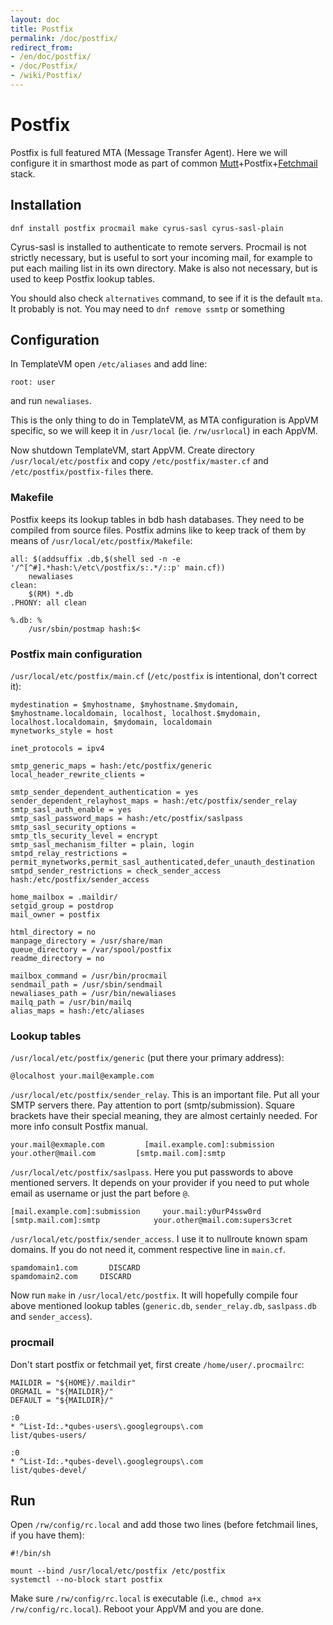 ```yaml
---
layout: doc
title: Postfix
permalink: /doc/postfix/
redirect_from:
- /en/doc/postfix/
- /doc/Postfix/
- /wiki/Postfix/
---
```


Postfix
=======

Postfix is full featured MTA (Message Transfer Agent). Here we will configure it in smarthost mode as part of common [Mutt](https://www.qubes-os.org/doc/mutt/)+Postfix+[Fetchmail](https://www.qubes-os.org/doc/fetchmail/) stack.

Installation
------------

`dnf install postfix procmail make cyrus-sasl cyrus-sasl-plain`

Cyrus-sasl is installed to authenticate to remote servers. Procmail is not strictly necessary, but is useful to sort your incoming mail, for example to put each mailing list in its own directory. Make is also not necessary, but is used to keep Postfix lookup tables.

You should also check `alternatives` command, to see if it is the default `mta`. It probably is not. You may need to `dnf remove ssmtp` or something

Configuration
-------------

In TemplateVM open `/etc/aliases` and add line:

~~~
root: user
~~~

and run `newaliases`.

This is the only thing to do in TemplateVM, as MTA configuration is AppVM specific, so we will keep it in `/usr/local` (ie. `/rw/usrlocal`) in each AppVM.

Now shutdown TemplateVM, start AppVM. Create directory `/usr/local/etc/postfix` and copy `/etc/postfix/master.cf` and `/etc/postfix/postfix-files` there.

### Makefile

Postfix keeps its lookup tables in bdb hash databases. They need to be compiled from source files. Postfix admins like to keep track of them by means of `/usr/local/etc/postfix/Makefile`:

~~~
all: $(addsuffix .db,$(shell sed -n -e '/^[^#].*hash:\/etc\/postfix/s:.*/::p' main.cf))
    newaliases
clean:
    $(RM) *.db
.PHONY: all clean

%.db: %
    /usr/sbin/postmap hash:$<
~~~

### Postfix main configuration

`/usr/local/etc/postfix/main.cf` (`/etc/postfix` is intentional, don't correct it):

~~~
mydestination = $myhostname, $myhostname.$mydomain, $myhostname.localdomain, localhost, localhost.$mydomain, localhost.localdomain, $mydomain, localdomain
mynetworks_style = host

inet_protocols = ipv4

smtp_generic_maps = hash:/etc/postfix/generic
local_header_rewrite_clients =

smtp_sender_dependent_authentication = yes
sender_dependent_relayhost_maps = hash:/etc/postfix/sender_relay
smtp_sasl_auth_enable = yes
smtp_sasl_password_maps = hash:/etc/postfix/saslpass
smtp_sasl_security_options =
smtp_tls_security_level = encrypt
smtp_sasl_mechanism_filter = plain, login
smtpd_relay_restrictions = permit_mynetworks,permit_sasl_authenticated,defer_unauth_destination
smtpd_sender_restrictions = check_sender_access hash:/etc/postfix/sender_access

home_mailbox = .maildir/
setgid_group = postdrop
mail_owner = postfix

html_directory = no
manpage_directory = /usr/share/man
queue_directory = /var/spool/postfix
readme_directory = no

mailbox_command = /usr/bin/procmail
sendmail_path = /usr/sbin/sendmail
newaliases_path = /usr/bin/newaliases
mailq_path = /usr/bin/mailq
alias_maps = hash:/etc/aliases
~~~

### Lookup tables

`/usr/local/etc/postfix/generic` (put there your primary address):

~~~
@localhost your.mail@example.com
~~~

`/usr/local/etc/postfix/sender_relay`. This is an important file. Put all your SMTP servers there. Pay attention to port (smtp/submission). Square brackets have their special meaning, they are almost certainly needed. For more info consult Postfix manual.

~~~
your.mail@exmaple.com         [mail.example.com]:submission
your.other@mail.com         [smtp.mail.com]:smtp
~~~

`/usr/local/etc/postfix/saslpass`. Here you put passwords to above mentioned servers. It depends on your provider if you need to put whole email as username or just the part before `@`.

~~~
[mail.example.com]:submission     your.mail:y0urP4ssw0rd
[smtp.mail.com]:smtp            your.other@mail.com:supers3cret
~~~

`/usr/local/etc/postfix/sender_access`. I use it to nullroute known spam domains. If you do not need it, comment respective line in `main.cf`.

~~~
spamdomain1.com       DISCARD
spamdomain2.com     DISCARD
~~~

Now run `make` in `/usr/local/etc/postfix`. It will hopefully compile four above mentioned lookup tables (`generic.db`, `sender_relay.db`, `saslpass.db` and `sender_access`).

### procmail

Don't start postfix or fetchmail yet, first create `/home/user/.procmailrc`:

~~~
MAILDIR = "${HOME}/.maildir"
ORGMAIL = "${MAILDIR}/"
DEFAULT = "${MAILDIR}/"

:0
* ^List-Id:.*qubes-users\.googlegroups\.com
list/qubes-users/

:0
* ^List-Id:.*qubes-devel\.googlegroups\.com
list/qubes-devel/
~~~

Run
---

Open `/rw/config/rc.local` and add those two lines (before fetchmail lines, if you have them):

~~~
#!/bin/sh

mount --bind /usr/local/etc/postfix /etc/postfix
systemctl --no-block start postfix
~~~

Make sure `/rw/config/rc.local` is executable (i.e., `chmod a+x /rw/config/rc.local`).  Reboot your AppVM and you are done.
